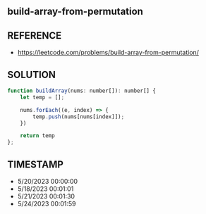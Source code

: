 ## build-array-from-permutation

## REFERENCE

- https://leetcode.com/problems/build-array-from-permutation/

## SOLUTION

``` javascript
function buildArray(nums: number[]): number[] {
    let temp = [];

    nums.forEach((e, index) => {
        temp.push(nums[nums[index]]);
    })

    return temp
};
```


## TIMESTAMP

- 5/20/2023 00:00:00 
- 5/18/2023 00:01:01 
- 5/21/2023 00:01:30 
- 5/24/2023 00:01:59
